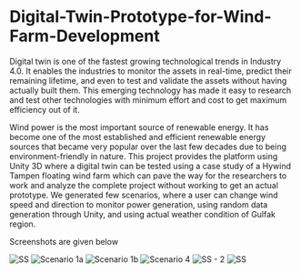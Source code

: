 # Digital-Twin-Prototype-for-Wind-Farm-Development
Digital twin is one of the fastest growing technological trends in Industry 4.0. It enables the industries to monitor the assets in real-time, predict their remaining lifetime, and even to test and validate the assets without having actually built them. This emerging technology has made it easy to research and test other technologies with minimum effort and cost to get maximum efficiency out of it. 

Wind power is the most important source of renewable energy. It has become one of the most established and efficient renewable energy sources that became very popular over the last few decades due to being environment-friendly in nature. This project provides the platform using Unity 3D where a digital twin can be tested using a case study of a Hywind Tampen floating wind farm which can pave the way for the researchers to work and analyze the complete project without working to get an actual prototype. We generated few scenarios, where a user can change wind speed and direction to monitor power generation, using random data generation through Unity, and using actual weather condition of Gulfak region.

Screenshots are given below


![SS](https://user-images.githubusercontent.com/99319852/232531843-3c540960-c879-4939-b461-66c697ff28e9.PNG)
![Scenario 1a](https://user-images.githubusercontent.com/99319852/232531851-d449fb48-dda9-4639-a9af-0ac92ce47f23.PNG)
![Scenario 1b](https://user-images.githubusercontent.com/99319852/232531857-042ec3b3-47e9-428c-ab06-dd6fee61276c.PNG)
![Scenario 4](https://user-images.githubusercontent.com/99319852/232531862-ee61a6cc-c924-45b6-b69d-74aa245f92a8.PNG)
![SS - 2](https://user-images.githubusercontent.com/99319852/232531865-9ba6b84d-8999-456d-982f-6817030495c8.PNG)
![SS](https://user-images.githubusercontent.com/99319852/232532128-3bdb5e97-ecec-41cd-aefa-7756a1a0f952.PNG)
